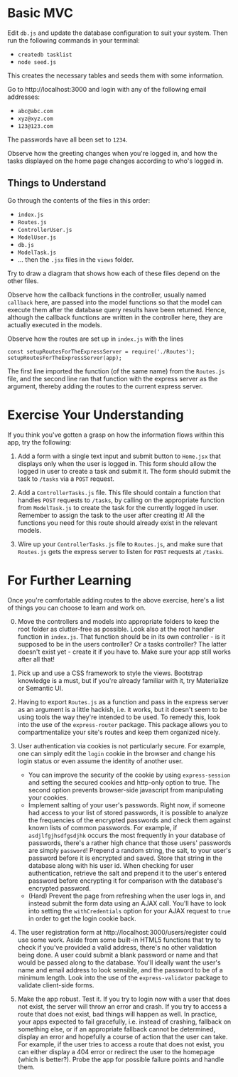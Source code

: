 # Basic MVC

Edit `db.js` and update the database configuration to suit your system. Then run the following commands in your terminal:

* `createdb tasklist`
* `node seed.js`

This creates the necessary tables and seeds them with some information.

Go to http://localhost:3000 and login with any of the following email addresses:

* `abc@abc.com`
* `xyz@xyz.com`
* `123@123.com`

The passwords have all been set to `1234`.

Observe how the greeting changes when you're logged in, and how the tasks displayed on the home page changes according to who's logged in.

## Things to Understand

Go through the contents of the files in this order:

* `index.js`
* `Routes.js`
* `ControllerUser.js`
* `ModelUser.js`
* `db.js`
* `ModelTask.js`
* ... then the `.jsx` files in the `views` folder.

Try to draw a diagram that shows how each of these files depend on the other files.

Observe how the callback functions in the controller, usually named `callback` here, are passed into the model functions so that the model can execute them after the database query results have been returned. Hence, although the callback functions are written in the controller here, they are actually executed in the models.

Observe how the routes are set up in `index.js` with the lines

```
const setupRoutesForTheExpressServer = require('./Routes');
setupRoutesForTheExpressServer(app);
```

The first line imported the function (of the same name) from the `Routes.js` file, and the second line ran that function with the express server as the argument, thereby adding the routes to the current express server.

# Exercise Your Understanding

If you think you've gotten a grasp on how the information flows within this app, try the following:

1. Add a form with a single text input and submit button to `Home.jsx` that displays only when the user is logged in. This form should allow the logged in user to create a task and submit it. The form should submit the task to `/tasks` via a `POST` request.

2. Add a `ControllerTasks.js` file. This file should contain a function that handles `POST` requests to `/tasks`, by calling on the appropriate function from `ModelTask.js` to create the task for the currently logged in user. Remember to assign the task to the user after creating it! All the functions you need for this route should already exist in the relevant models.

3. Wire up your `ControllerTasks.js` file to `Routes.js`, and make sure that `Routes.js` gets the express server to listen for `POST` requests at `/tasks`.

# For Further Learning

Once you're comfortable adding routes to the above exercise, here's a list of things you can choose to learn and work on.

0. Move the controllers and models into appropriate folders to keep the root folder as clutter-free as possible. Look also at the root handler function in `index.js`. That function should be in its own controller - is it supposed to be in the users controller? Or a tasks controller? The latter doesn't exist yet - create it if you have to. Make sure your app still works after all that!

1. Pick up and use a CSS framework to style the views. Bootstrap knowledge is a must, but if you're already familiar with it, try Materialize or Semantic UI.

2. Having to export `Routes.js` as a function and pass in the express server as an argument is a little hackish, i.e. it works, but it doesn't seem to be using tools the way they're intended to be used. To remedy this, look into the use of the `express-router` package. This package allows you to compartmentalize your site's routes and keep them organized nicely.

3. User authentication via cookies is not particularly secure. For example, one can simply edit the `login` cookie in the browser and change his login status or even assume the identity of another user.
    - You can improve the security of the cookie by using `express-session` and setting the secured cookies and http-only option to true. The second option prevents browser-side javascript from manipulating your cookies.
    - Implement salting of your user's passwords. Right now, if someone had access to your list of stored passwords, it is possible to analyze the frequencies of the encrypted passwords and check them against known lists of common passwords. For example, if `asdjlfgjhsdfgsdjhk` occurs the most frequently in your database of passwords, there's a rather high chance that those users' passwords are simply `password`! Prepend a random string, the salt, to your user's password before it is encrypted and saved. Store that string in the database along with his user id. When checking for user authentication, retrieve the salt and prepend it to the user's entered password before encrypting it for comparison with the database's encrypted password.
    - (Hard) Prevent the page from refreshing when the user logs in, and instead submit the form data using an AJAX call. You'll have to look into setting the `withCredentials` option for your AJAX request to `true` in order to get the login cookie back.

4. The user registration form at http://localhost:3000/users/register could use some work. Aside from some built-in HTML5 functions that try to check if you've provided a valid address, there's no other validation being done. A user could submit a blank password or name and that would be passed along to the database. You'll ideally want the user's name and email address to look sensible, and the password to be of a minimum length. Look into the use of the `express-validator` package to validate client-side forms.

5. Make the app robust. Test it. If you try to login now with a user that does not exist, the server will throw an error and crash. If you try to access a route that does not exist, bad things will happen as well. In practice, your apps expected to fail gracefully, i.e. instead of crashing, fallback on something else, or if an appropriate fallback cannot be determined, display an error and hopefully a course of action that the user can take. For example, if the user tries to access a route that does not exist, you can either display a 404 error or redirect the user to the homepage (which is better?). Probe the app for possible failure points and handle them.